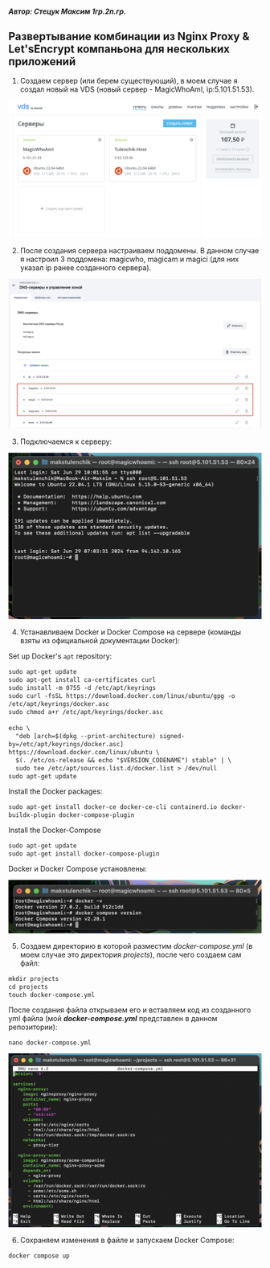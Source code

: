 #### _Автор: Стецук Максим 1гр.2п.гр._

## Развертывание комбинации из Nginx Proxy & Let'sEncrypt компаньона для нескольких приложений

1. Создаем сервер (или берем существующий), в моем случае я создал новый на VDS (новый сервер - MagicWhoAmI, ip:5.101.51.53).

![image_1](data/1.png)

2. После создания сервера настраиваем поддомены. В данном случае я настроил 3 поддомена: magicwho, magicam и magici (для них указал ip ранее созданного сервера).

![image_2](data/2.png)

3. Подключаемся к серверу:

![image_3](data/3.png)

4. Устанавливаем Docker и Docker Compose на сервере (команды взяты из официальной документации Docker):

Set up Docker's `apt` repository:
```console
sudo apt-get update
sudo apt-get install ca-certificates curl
sudo install -m 0755 -d /etc/apt/keyrings
sudo curl -fsSL https://download.docker.com/linux/ubuntu/gpg -o /etc/apt/keyrings/docker.asc
sudo chmod a+r /etc/apt/keyrings/docker.asc

echo \
  "deb [arch=$(dpkg --print-architecture) signed-by=/etc/apt/keyrings/docker.asc] https://download.docker.com/linux/ubuntu \
  $(. /etc/os-release && echo "$VERSION_CODENAME") stable" | \
  sudo tee /etc/apt/sources.list.d/docker.list > /dev/null
sudo apt-get update
```

Install the Docker packages:
```console
sudo apt-get install docker-ce docker-ce-cli containerd.io docker-buildx-plugin docker-compose-plugin
```

Install the Docker-Compose
```console
sudo apt-get update
sudo apt-get install docker-compose-plugin
```

Docker и Docker Compose установлены:

![image_4](data/4.png)

5. Создаем директорию в которой разместим _docker-compose.yml_ (в моем случае это директория _projects_), после чего создаем сам файл:

```console
mkdir projects
cd projects
touch docker-compose.yml
```

После создания файла открываем его и вставляем код из созданного yml файла (мой __*docker-compose.yml*__ представлен в данном репозитории):

```console
nano docker-compose.yml
```

![image_5](data/5.png)

6. Сохраняем изменения в файле и запускаем Docker Compose:

```console
docker compose up
```
